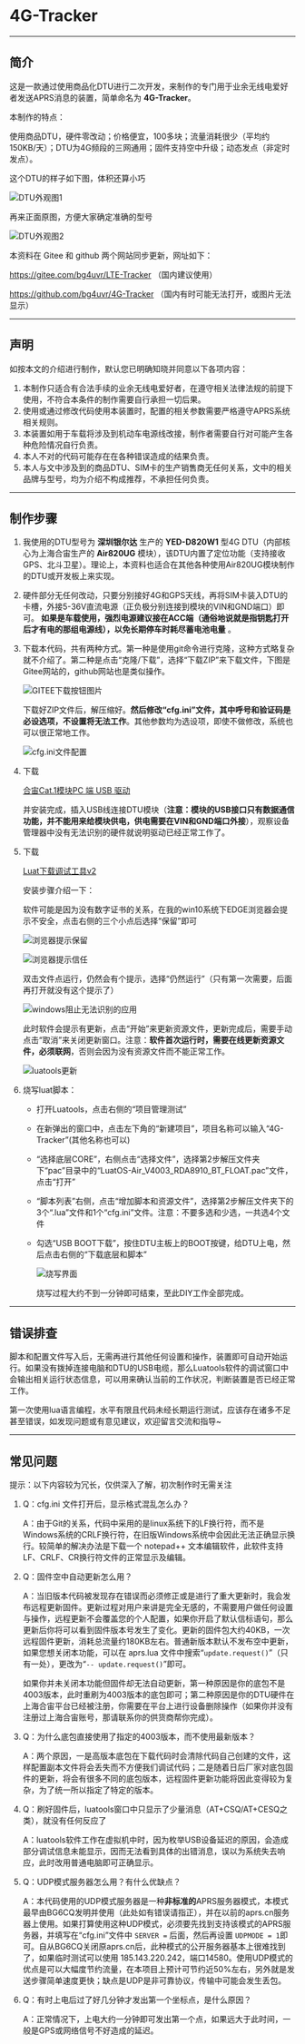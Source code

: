 # 4G-Tracker

---

## 简介

这是一款通过使用商品化DTU进行二次开发，来制作的专门用于业余无线电爱好者发送APRS消息的装置，简单命名为 **4G-Tracker**。

本制作的特点：

使用商品DTU，硬件零改动；价格便宜，100多块；流量消耗很少（平均约150KB/天）；DTU为4G频段的三网通用；固件支持空中升级；动态发点（非定时发点）。

这个DTU的样子如下图，体积还算小巧

![DTU外观图1](./doc/001.jpg)

再来正面原图，方便大家确定准确的型号

![DTU外观图2](./doc/008.jpg)

本资料在 Gitee 和 github 两个网站同步更新，网址如下：

<https://gitee.com/bg4uvr/LTE-Tracker> （国内建议使用）

<https://github.com/bg4uvr/4G-Tracker> （国内有时可能无法打开，或图片无法显示）

---

## 声明

如按本文的介绍进行制作，默认您已明确知晓并同意以下各项内容：

1. 本制作只适合有合法手续的业余无线电爱好者，在遵守相关法律法规的前提下使用，不符合本条件的制作需要自行承担一切后果。
2. 使用或通过修改代码使用本装置时，配置的相关参数需要严格遵守APRS系统相关规则。
3. 本装置如用于车载将涉及到机动车电源线改接，制作者需要自行对可能产生各种危险情况自行负责。
4. 本人不对的代码可能存在在各种错误造成的结果负责。
5. 本人与文中涉及到的商品DTU、SIM卡的生产销售商无任何关系，文中的相关品牌与型号，均为介绍不构成推荐，不承担任何负责。

---

## 制作步骤

1. 我使用的DTU型号为 **深圳银尔达** 生产的 **YED-D820W1** 型4G DTU（内部核心为上海合宙生产的 **Air820UG** 模块），该DTU内置了定位功能（支持接收GPS、北斗卫星）。理论上，本资料也适合在其他各种使用Air820UG模块制作的DTU或开发板上来实现。

2. 硬件部分无任何改动，只要分别接好4G和GPS天线，再将SIM卡装入DTU的卡槽，外接5-36V直流电源（正负极分别连接到模块的VIN和GND端口）即可。 **如果是车载使用，强烈电源建议接在ACC端（通俗地说就是指钥匙打开后才有电的那组电源线），以免长期停车时耗尽蓄电池电量** 。

3. 下载本代码，共有两种方式。第一种是使用git命令进行克隆，这种方式略复杂就不介绍了。第二种是点击“克隆/下载”，选择“下载ZIP”来下载文件，下图是Gitee网站的，github网站也是类似操作。

   ![GITEE下载按钮图片](./doc/002.jpg)

   下载好ZIP文件后，解压缩好。**然后修改“cfg.ini”文件，其中呼号和验证码是必设选项，不设置将无法工作**。其他参数均为选设项，即使不做修改，系统也可以很正常地工作。

   ![cfg.ini文件配置](./doc/009.jpg)

4. 下载

   [合宙Cat.1模块PC 端 USB 驱动](https://cdn.openluat-luatcommunity.openluat.com/attachment/20200808183454135_sw_file_20200303181718_8910_module_usb_driver_signed%20_20200303_hezhou.7z)

   并安装完成，插入USB线连接DTU模块（**注意：模块的USB接口只有数据通信功能，并不能用来给模块供电，供电需要在VIN和GND端口外接**），观察设备管理器中没有无法识别的硬件就说明驱动已经正常工作了。

5. 下载

   [Luat下载调试工具v2](https://luatos.com/luatools/download/last)

   安装步骤介绍一下：

   软件可能是因为没有数字证书的关系，在我的win10系统下EDGE浏览器会提示不安全，点击右侧的三个小点后选择“保留”即可

   ![浏览器提示保留](./doc/003.jpg)

   ![浏览器提示信任](./doc/004.jpg)

   双击文件点运行，仍然会有个提示，选择“仍然运行”（只有第一次需要，后面再打开就没有这个提示了）

   ![windows阻止无法识别的应用](./doc/005.jpg)

   此时软件会提示有更新，点击“开始”来更新资源文件，更新完成后，需要手动点击“取消”来关闭更新窗口。注意：**软件首次运行时，需要在线更新资源文件，必须联网**，否则会因为没有资源文件而不能正常工作。

   ![luatools更新](./doc/006.jpg)

6. 烧写luat脚本：

   - 打开Luatools，点击右侧的“项目管理测试”

   - 在新弹出的窗口中，点击左下角的“新建项目”，项目名称可以输入“4G-Tracker”(其他名称也可以)

   - “选择底层CORE”，右侧点击“选择文件”，选择第2步解压文件夹下“pac”目录中的“LuatOS-Air_V4003_RDA8910_BT_FLOAT.pac”文件，点击“打开”

   - “脚本列表”右侧，点击“增加脚本和资源文件”，选择第2步解压文件夹下的3个“.lua”文件和1个“cfg.ini”文件。注意：不要多选和少选，一共选4个文件

   - 勾选“USB BOOT下载”，按住DTU主板上的BOOT按键，给DTU上电，然后点击右侧的“下载底层和脚本”

     ![烧写界面](./doc/007.jpg)

     烧写过程大约不到一分钟即可结束，至此DIY工作全部完成。

---

## 错误排查

脚本和配置文件写入后，无需再进行其他任何设置和操作，装置即可自动开始运行。如果没有拨掉连接电脑和DTU的USB电缆，那么Luatools软件的调试窗口中会输出相关运行状态信息，可以用来确认当前的工作状况，判断装置是否已经正常工作。

第一次使用lua语言编程，水平有限且代码未经长期运行测试，应该存在诸多不足甚至错误，如发现问题或有意见建议，欢迎留言交流和指导~

---

## 常见问题

提示：以下内容较为冗长，仅供深入了解，初次制作时无需关注

1. Q：cfg.ini 文件打开后，显示格式混乱怎么办？

   A：由于Git的关系，代码中采用的是linux系统下的LF换行符，而不是Windows系统的CRLF换行符，在旧版Windows系统中会因此无法正确显示换行。较简单的解决办法是下载一个 notepad++ 文本编辑软件，此软件支持LF、CRLF、CR换行符文件的正常显示及编辑。

2. Q：固件空中自动更新怎么用？

   A：当旧版本代码被发现存在错误而必须修正或是进行了重大更新时，我会发布远程更新固件。更新过程对用户来讲是完全无感的，不需要用户做任何设置与操作，远程更新不会覆盖您的个人配置，如果你开启了默认信标语句，那么更新后你将可以看到固件版本号发生了变化。更新的固件包大约40KB，一次远程固件更新，消耗总流量约180KB左右。普通新版本默认不发布空中更新，如果您想关闭本功能，可以在 aprs.lua 文件中搜索“```update.request()```”（只有一处），更改为“```-- update.request()```”即可。

   如果你并未关闭本功能但固件却无法自动更新，第一种原因是你的底包不是4003版本，此时重刷为4003版本的底包即可；第二种原因是你的DTU硬件在上海合宙平台已经被注册，你需要在平台上进行设备删除操作（如果你并没有注册过上海合宙账号，那请联系你的供货商帮你完成）。

3. Q：为什么底包直接使用了指定的4003版本，而不使用最新版本？

   A：两个原因，一是高版本底包在下载代码时会清除代码自己创建的文件，这样配置副本文件将会丢失而不方便我们调试代码；二是随着日后厂家对底包固件的更新，将会有很多不同的底包版本，远程固件更新功能将因此变得较为复杂，为了统一所以指定了特定的版本。

4. Q：刷好固件后，luatools窗口中只显示了少量消息（AT+CSQ/AT+CESQ之类），就没有任何反应了

   A：luatools软件工作在虚拟机中时，因为枚举USB设备延迟的原因，会造成部分调试信息未能显示，因而无法看到具体的出错消息，误以为系统失去响应，此时改用普通电脑即可正确显示。

5. Q：UDP模式服务器怎么用？有什么优缺点？

   A：本代码使用的UDP模式服务器是一种**非标准的**APRS服务器模式，本模式最早由BG6CQ发明并使用（此处如有错误请指正），并在以前的aprs.cn服务器上使用。如果打算使用这种UDP模式，必须要先找到支持该模式的APRS服务器，并填写在“cfg.ini”文件中 ``` SERVER = ``` 后面，然后再设置 ``` UDPMODE = 1 ```即可。自从BG6CQ关闭原aprs.cn后，此种模式的公开服务器基本上很难找到了，如果临时测试可以使用 185.143.220.242，端口14580。使用UDP模式的优点是可以大幅度节约流量，在本项目上预计可节约近50%左右，另外就是发送步骤简单速度更快；缺点是UDP是非可靠协议，传输中可能会发生丢包。

6. Q：有时上电后过了好几分钟才发出第一个坐标点，是什么原因？

   A：正常情况下，上电大约一分钟即可发出第一个点，如果远大于此时间，一般是GPS或网络信号不好造成的延迟。
